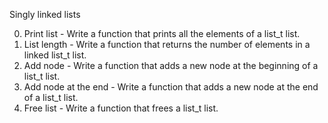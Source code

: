 Singly linked lists

0. Print list - Write a function that prints all the elements of a list_t list.
1. List length - Write a function that returns the number of elements in a linked list_t list.
2. Add node - Write a function that adds a new node at the beginning of a list_t list.
3. Add node at the end - Write a function that adds a new node at the end of a list_t list.
4. Free list - Write a function that frees a list_t list.
